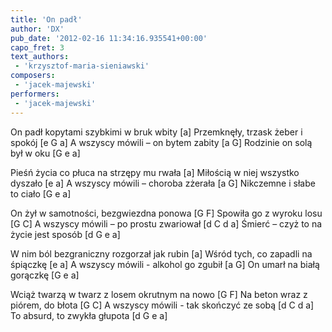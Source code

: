 ```yaml
---
title: 'On padł'
author: 'DX'
pub_date: '2012-02-16 11:34:16.935541+00:00'
capo_fret: 3
text_authors:
 - 'krzysztof-maria-sieniawski'
composers:
 - 'jacek-majewski'
performers:
 - 'jacek-majewski'
---
```


On padł kopytami szybkimi w bruk wbity [a]
Przemknęły, trzask żeber i spokój [e G a]
A wszyscy mówili – on bytem zabity [a G]
Rodzinie on solą był w oku [G e a]

Pieśń życia co płuca na strzępy mu rwała [a]
Miłością w niej wszystko dyszało [e a]
A wszyscy mówili – choroba zżerała [a G]
Nikczemne i słabe to ciało [G e a]

On żył w samotności, bezgwiezdna ponowa [G F]
Spowiła go z wyroku losu [G C]
A wszyscy mówili – po prostu zwariował [d C d a]
Śmierć – czyż to na życie jest sposób [d G e a]

W nim ból bezgraniczny rozgorzał jak rubin [a]
Wśród tych, co zapadli na śpiączkę [e a]
A wszyscy mówili - alkohol go zgubił [a G]
On umarł na białą gorączkę [G e a]

Wciąż twarzą w twarz z losem okrutnym na nowo [G F]
Na beton wraz z piórem, do błota [G C]
A wszyscy mówili - tak skończyć ze sobą [d C d a]
To absurd, to zwykła głupota [d G e a]